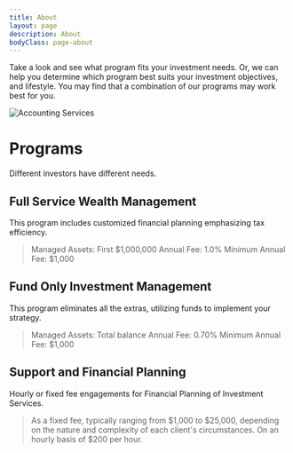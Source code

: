 ```yaml
---
title: About
layout: page
description: About
bodyClass: page-about
---
```


Take a look and see what program fits your investment needs. Or, we can help you determine which program best suits your investment objectives, and lifestyle. You may find that a combination of our programs may work best for you.

![Accounting Services](/images/thom-holmes-Lrfw0U_o9I0-unsplash.jpg)

# Programs

Different investors have different needs.

## Full Service Wealth Management

This program includes customized financial planning emphasizing tax efficiency.

> Managed Assets: First $1,000,000
> Annual Fee: 1.0%
> Minimum Annual Fee: $1,000

## Fund Only Investment Management

This program eliminates all the extras, utilizing funds to implement your strategy.

> Managed Assets: Total balance
> Annual Fee: 0.70%
> Minimum Annual Fee: $1,000

## Support and Financial Planning

Hourly or fixed fee engagements for Financial Planning of Investment Services.

> As a fixed fee, typically ranging from $1,000 to $25,000, depending on the nature and complexity of each client's circumstances.
> On an hourly basis of $200 per hour.

